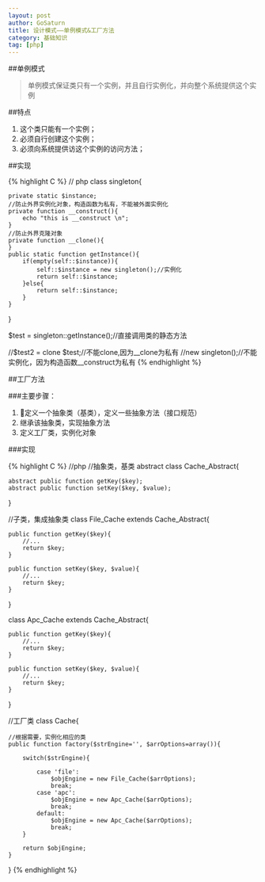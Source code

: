 ```yaml
---
layout: post
author: GoSaturn
title: 设计模式——单例模式&工厂方法
category: 基础知识
tag: [php]
---
```


##单例模式

>单例模式保证类只有一个实例，并且自行实例化，并向整个系统提供这个实例

##特点

 1. 这个类只能有一个实例；
 2. 必须自行创建这个实例；
 3. 必须向系统提供访这个实例的访问方法；

##实现

{% highlight C %} 
// php
class singleton{

	private static $instance;
	//防止外界实例化对象，构造函数为私有，不能被外面实例化
	private function __construct(){
		echo "this is __construct \n";
	}
	//防止外界克隆对象
	private function __clone(){
	}
	public static function getInstance(){
		if(empty(self::$instance)){
			self::$instance = new singleton();//实例化
			return self::$instance;
		}else{
			return self::$instance;
		}
	}
}

$test = singleton::getInstance();//直接调用类的静态方法

//$test2 = clone $test;//不能clone,因为__clone为私有
//new singleton();//不能实例化，因为构造函数__construct为私有
{% endhighlight %}

##工厂方法

###主要步骤：
 1. 定义一个抽象类（基类），定义一些抽象方法（接口规范）
 2. 继承该抽象类，实现抽象方法
 3. 定义工厂类，实例化对象

###实现

{% highlight C %}
//php
//抽象类，基类
abstract class Cache_Abstract{

	abstract public function getKey($key);
	abstract public function setKey($key, $value);
}

//子类，集成抽象类
class File_Cache extends Cache_Abstract{

	public function getKey($key){
		//...
		return $key;
	}

	public function setKey($key, $value){
		//...
		return $key;
	}
}

class Apc_Cache extends Cache_Abstract{

	public function getKey($key){
		//...
		return $key;
	}

	public function setKey($key, $value){
		//...
		return $key;
	}
}

//工厂类
class Cache{

	//根据需要，实例化相应的类
	public function factory($strEngine='', $arrOptions=array()){

		switch($strEngine){

			case 'file':
				$objEngine = new File_Cache($arrOptions);
				break;
			case 'apc':
				$objEngine = new Apc_Cache($arrOptions);
				break;
			default:
				$objEngine = new Apc_Cache($arrOptions);
				break;
		}

		return $objEngine;
	}
}
 {% endhighlight %}
